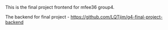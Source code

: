 This is the final project frontend for mfee36 group4.

The backend for final project - https://github.com/LQTjim/g4-final-project-backend